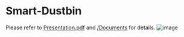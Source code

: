 # Smart-Dustbin

Please refer to [Presentation.pdf](Presentation.pdf) and [/Documents](Documents) for details.
![image](https://github.com/aditya-gourishetty/Smart-Dustbin/assets/145345383/dc5e0150-aae2-4cbe-b1eb-30c5f5d2ff49)
